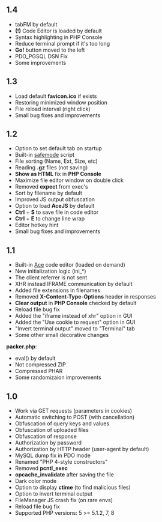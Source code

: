 1.4
---
- tabFM by default
- **(!)** Code Editor is loaded by default
- Syntax highlighting in PHP Console
- Reduce terminal prompt if it's too long 
- **Go!** button moved to the left
- PDO_PGSQL DSN Fix
- Some improvements


1.3
---
- Load default **favicon.ico** if exists
- Restoring minimized window position
- File reload interval (right click)
- Small bug fixes and improvements


1.2
---
- Option to set default tab on startup
- Built-in [safemode](https://github.com/cr1f/safemode/) script
- File sorting (Name, Ext, Size, etc)
- Reading **.gz** files (not saving)
- **Show as HTML** fix in **PHP Console**
- Maximize file editor window on double click
- Removed **expect** from exec's
- Sort by filename by default
- Improved JS output obfuscation
- Option to load **AceJS** by default
- **Ctrl** + **S** to save file in code editor
- **Ctrl** + **E** to change line wrap
- Editor hotkey hint
- Small bug fixes and improvements


1.1
---
- Built-in [Ace](https://github.com/ajaxorg/ace) code editor (loaded on demand)
- New initialization logic (ini_*)
- The client referrer is not sent
- XHR instead IFRAME communication by default
- Added file extensions in filenames
- Removed **X-Content-Type-Options** header in responses
- **Clear output** in **PHP Console** checked by default
- Reload file bug fix
- Added the "iframe instead of xhr" option in GUI
- Added the "Use cookie to request" option in GUI
- "Invert terminal output" moved to "Terminal" tab
- Some other small decorative changes

**packer.php**:

- eval() by default
- Not compressed ZIP
- Compressed PHAR
- Some randomizaion improvements


1.0
---
- Work via GET requests (parameters in cookies)
- Automatic switching to POST (with cancellation)
- Obfuscation of query keys and values
- Obfuscation of uploaded files
- Obfuscation of response
- Authorization by password
- Authorization by HTTP header (user-agent by default)
- MySQL dump fix in PDO mode
- Renamed "PHP 4-style constructors"
- Removed **pcntl_exec**
- **opcache_invalidate** after saving the file
- Dark color mode
- Option to display **ctime** (to find malicious files)
- Option to invert terminal output
- FileManager JS crash fix (on rare envs)
- Reload file bug fix
- Supported PHP versions: 5 >= 5.1.2, 7, 8

